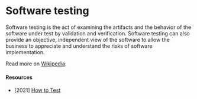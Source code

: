 # Software testing

Software testing is the act of examining the artifacts and the behavior of the software under test by validation and verification. Software testing can also provide an objective, independent view of the software to allow the business to appreciate and understand the risks of software implementation.

Read more on [Wikipedia](https://en.wikipedia.org/wiki/Software_testing).

#### Resources
- [2021] [How to Test](https://matklad.github.io/2021/05/31/how-to-test.html)
